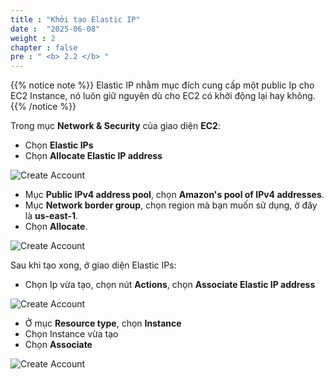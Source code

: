```yaml
---
title : "Khởi tạo Elastic IP"
date :  "2025-06-08"
weight : 2
chapter : false
pre : " <b> 2.2 </b> "
---
```


{{% notice note %}}
Elastic IP nhằm mục đích cung cấp một public Ip cho EC2 Instance, nó luôn giữ nguyên dù cho EC2 có khởi động lại hay không.
{{% /notice %}}

Trong mục **Network & Security** của giao diện **EC2**:
- Chọn **Elastic IPs**
- Chọn **Allocate Elastic IP address**

![Create Account](/NestJS-AWS-workshop/images/2/IP.png)

- Mục **Public IPv4 address pool**, chọn **Amazon's pool of IPv4 addresses**.
- Mục **Network border group**, chọn region mà bạn muốn sử dụng, ở đây là **us-east-1**.
- Chọn **Allocate**.

![Create Account](/NestJS-AWS-workshop/images/2/IP2.png)

Sau khi tạo xong, ở giao diện Elastic IPs:
- Chọn Ip vừa tạo, chọn nút **Actions**, chọn **Associate Elastic IP address**

![Create Account](/NestJS-AWS-workshop/images/2/IP3.png)

- Ở mục **Resource type**, chọn **Instance**
- Chọn Instance vừa tạo
- Chọn **Associate**

![Create Account](/NestJS-AWS-workshop/images/2/IP4.png)